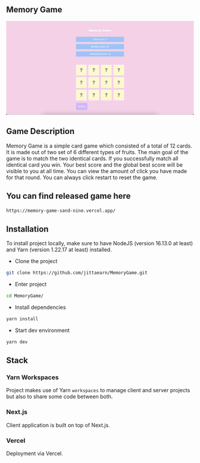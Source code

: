 ## Memory Game

<img width={300} height="auto" src="./public/memory-game.png">

## Game Description
Memory Game is a simple card game which consisted of a total of 12 cards. It is made out of two set of 6 different types of fruits. The main goal of the game is to match the two identical cards. If you successfully match all identical card you win. Your best score and the global best score will be visible to you at all time. You can view the amount of click you have made for that round. You can always click restart to reset the game. 

## You can find released game here

```https://memory-game-sand-nine.vercel.app/```

## Installation

To install project locally, make sure to have NodeJS (version 16.13.0 at least) and Yarn (version 1.22.17 at least) installed.


* Clone the project 
```bash 
git clone https://github.com/jittaearn/MemoryGame.git
```
* Enter project 
```bash 
cd MemoryGame/
```
* Install dependencies 
```bash 
yarn install
```
* Start dev environment 
```bash 
yarn dev
```

## Stack

### Yarn Workspaces

Project makes use of Yarn `workspaces` to manage client and server projects but also to share some code between both.

### Next.js 

Client application is built on top of Next.js.

### Vercel

Deployment via Vercel.


